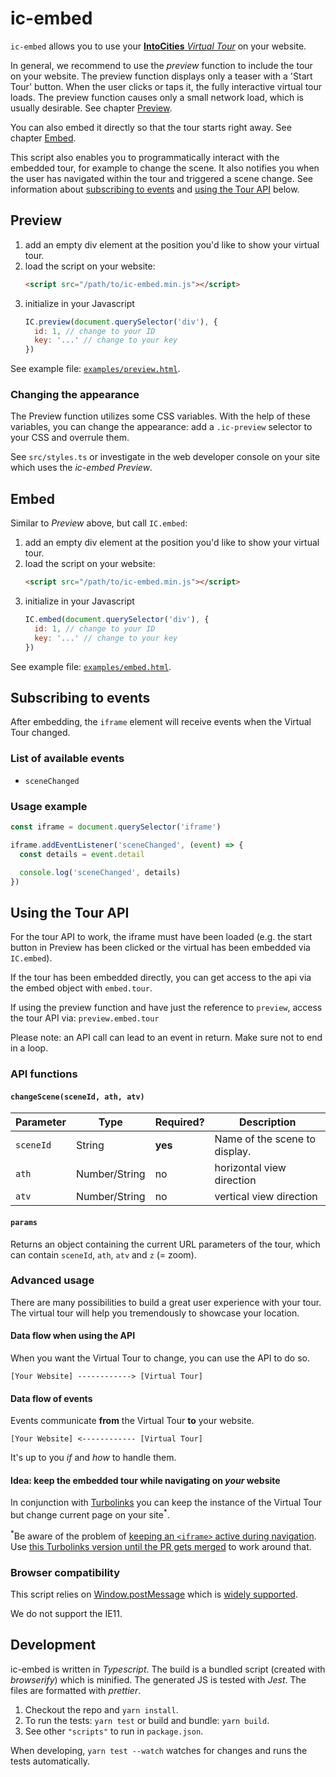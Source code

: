 # ic-embed

`ic-embed` allows you to use your [**IntoCities** _Virtual Tour_](https://intocities.com/) on your website.

In general, we recommend to use the _preview_ function to include the tour on your website.
The preview function displays only a teaser with a 'Start Tour' button. When the user clicks or taps it, the fully interactive virtual tour loads. The preview function causes only a small network load, which is usually desirable. See chapter [Preview](#preview).

You can also embed it directly so that the tour starts right away. See chapter [Embed](#embed).

This script also enables you to programmatically interact with the embedded tour, for example to change the scene. It also notifies you when the user has navigated within the tour and triggered a scene change. See information about [subscribing to events](#subscribing-to-events) and [using the Tour API](#using-the-tour-api) below.

## Preview

1. add an empty div element at the position you'd like to show your virtual tour.
2. load the script on your website:
   ```html
   <script src="/path/to/ic-embed.min.js"></script>
   ```
3. initialize in your Javascript
   ```javascript
   IC.preview(document.querySelector('div'), {
     id: 1, // change to your ID
     key: '...' // change to your key
   })
   ```

See example file: [`examples/preview.html`](examples/preview.html).

### Changing the appearance

The Preview function utilizes some CSS variables. With the help of these variables, you can change the appearance: add a `.ic-preview` selector to your CSS and overrule them.

See `src/styles.ts` or investigate in the web developer console on your site which uses the _ic-embed Preview_.

## Embed

Similar to _Preview_ above, but call `IC.embed`:

1. add an empty div element at the position you'd like to show your virtual tour.
2. load the script on your website:
   ```html
   <script src="/path/to/ic-embed.min.js"></script>
   ```
3. initialize in your Javascript
   ```javascript
   IC.embed(document.querySelector('div'), {
     id: 1, // change to your ID
     key: '...' // change to your key
   })
   ```

See example file: [`examples/embed.html`](examples/embed.html).

## Subscribing to events

After embedding, the `iframe` element will receive events when the Virtual Tour changed.

### List of available events

- `sceneChanged`

### Usage example

```javascript
const iframe = document.querySelector('iframe')

iframe.addEventListener('sceneChanged', (event) => {
  const details = event.detail

  console.log('sceneChanged', details)
})
```

## Using the Tour API

For the tour API to work, the iframe must have been loaded (e.g. the start button in Preview has been clicked or the virtual has been embedded via `IC.embed`).

If the tour has been embedded directly, you can get access to the api via the embed object with `embed.tour`.

If using the preview function and have just the reference to `preview`, access the tour API via: `preview.embed.tour`

Please note: an API call can lead to an event in return. Make sure not to end in a loop.

### API functions

#### `changeScene(sceneId, ath, atv)`

| Parameter | Type          | Required? | Description                   |
| --------- | ------------- | --------- | ----------------------------- |
| `sceneId` | String        | **yes**   | Name of the scene to display. |
| `ath`     | Number/String | no        | horizontal view direction     |
| `atv`     | Number/String | no        | vertical view direction       |

#### `params`

Returns an object containing the current URL parameters of the tour, which can contain `sceneId`, `ath`, `atv` and `z` (= zoom).

### Advanced usage

There are many possibilities to build a great user experience with your tour. The virtual tour will help you tremendously to showcase your location.

#### Data flow when using the API

When you want the Virtual Tour to change, you can use the API to do so.

```
[Your Website] ------------> [Virtual Tour]
```

#### Data flow of events

Events communicate **from** the Virtual Tour **to** your website.

```
[Your Website] <------------ [Virtual Tour]
```

It's up to you _if_ and _how_ to handle them.

#### Idea: keep the embedded tour while navigating on _your_ website

In conjunction with [Turbolinks](https://github.com/turbolinks/turbolinks) you can keep the instance of the Virtual Tour but change current page on your site<sup>\*</sup>.

<sup>\*</sup>Be aware of the problem of [keeping an `<iframe>` active during navigation](https://stackoverflow.com/questions/8318264/how-to-move-an-iframe-in-the-dom-without-losing-its-state#answer-8318401). Use [this Turbolinks version until the PR gets merged](https://github.com/turbolinks/turbolinks/pull/457) to work around that.

### Browser compatibility

This script relies on [Window.postMessage](https://developer.mozilla.org/en-US/docs/Web/API/Window/postMessage) which is [widely supported](https://caniuse.com/#feat=x-doc-messaging).

We do not support the IE11.

## Development

ic-embed is written in _Typescript_. The build is a bundled script (created with _browserify_) which is minified.
The generated JS is tested with _Jest_. The files are formatted with _prettier_.

1. Checkout the repo and `yarn install`.
2. To run the tests: `yarn test` or build and bundle: `yarn build`.
3. See other `"scripts"` to run in `package.json`.

When developing, `yarn test --watch` watches for changes and runs the tests automatically.

